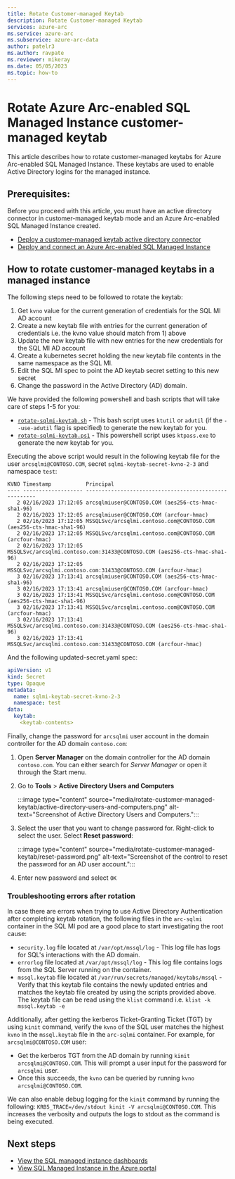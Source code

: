 ```yaml
---
title: Rotate Customer-managed Keytab
description: Rotate Customer-managed Keytab
services: azure-arc
ms.service: azure-arc
ms.subservice: azure-arc-data
author: patelr3
ms.author: ravpate
ms.reviewer: mikeray
ms.date: 05/05/2023
ms.topic: how-to
---
```

# Rotate Azure Arc-enabled SQL Managed Instance customer-managed keytab

This article describes how to rotate customer-managed keytabs for Azure Arc-enabled SQL Managed Instance. These keytabs are used to enable Active Directory logins for the managed instance.

## Prerequisites: 

Before you proceed with this article, you must have an active directory connector in customer-managed keytab mode and an Azure Arc-enabled SQL Managed Instance created.

- [Deploy a customer-managed keytab active directory connector](./deploy-customer-managed-keytab-active-directory-connector.md)
- [Deploy and connect an Azure Arc-enabled SQL Managed Instance](./deploy-active-directory-sql-managed-instance.md)

## How to rotate customer-managed keytabs in a managed instance

The following steps need to be followed to rotate the keytab:

1. Get `kvno` value for the current generation of credentials for the SQL MI AD account
1. Create a new keytab file with entries for the current generation of credentials i.e. the kvno value should match from 1) above
1. Update the new keytab file with new entries for the new credentials for the SQL MI AD account
1. Create a kubernetes secret holding the new keytab file contents in the same namespace as the SQL MI.
1. Edit the SQL MI spec to point the AD keytab secret setting to this new secret
1. Change the password in the Active Directory (AD) domain.

We have provided the following powershell and bash scripts that will take care of steps 1-5 for you:
- [`rotate-sqlmi-keytab.sh`](https://github.com/microsoft/azure_arc/blob/main/arc_data_services/deploy/scripts/rotate-sql-keytab.sh) - This bash script uses `ktutil` or `adutil` (if the `--use-adutil` flag is specified) to generate the new keytab for you.
- [`rotate-sqlmi-keytab.ps1`](https://github.com/microsoft/azure_arc/blob/main/arc_data_services/deploy/scripts/rotate-sql-keytab.ps1) - This powershell script uses `ktpass.exe` to generate the new keytab for you.

Executing the above script would result in the following keytab file for the user `arcsqlmi@CONTOSO.COM`, secret `sqlmi-keytab-secret-kvno-2-3` and namespace `test`:

```text
KVNO Timestamp           Principal
---- ------------------- ------------------------------------------------------
   2 02/16/2023 17:12:05 arcsqlmiuser@CONTOSO.COM (aes256-cts-hmac-sha1-96) 
   2 02/16/2023 17:12:05 arcsqlmiuser@CONTOSO.COM (arcfour-hmac) 
   2 02/16/2023 17:12:05 MSSQLSvc/arcsqlmi.contoso.com@CONTOSO.COM (aes256-cts-hmac-sha1-96) 
   2 02/16/2023 17:12:05 MSSQLSvc/arcsqlmi.contoso.com@CONTOSO.COM (arcfour-hmac) 
   2 02/16/2023 17:12:05 MSSQLSvc/arcsqlmi.contoso.com:31433@CONTOSO.COM (aes256-cts-hmac-sha1-96) 
   2 02/16/2023 17:12:05 MSSQLSvc/arcsqlmi.contoso.com:31433@CONTOSO.COM (arcfour-hmac) 
   3 02/16/2023 17:13:41 arcsqlmiuser@CONTOSO.COM (aes256-cts-hmac-sha1-96) 
   3 02/16/2023 17:13:41 arcsqlmiuser@CONTOSO.COM (arcfour-hmac) 
   3 02/16/2023 17:13:41 MSSQLSvc/arcsqlmi.contoso.com@CONTOSO.COM (aes256-cts-hmac-sha1-96) 
   3 02/16/2023 17:13:41 MSSQLSvc/arcsqlmi.contoso.com@CONTOSO.COM (arcfour-hmac) 
   3 02/16/2023 17:13:41 MSSQLSvc/arcsqlmi.contoso.com:31433@CONTOSO.COM (aes256-cts-hmac-sha1-96) 
   3 02/16/2023 17:13:41 MSSQLSvc/arcsqlmi.contoso.com:31433@CONTOSO.COM (arcfour-hmac)
```

And the following updated-secret.yaml spec:
```yaml
apiVersion: v1
kind: Secret
type: Opaque
metadata:
  name: sqlmi-keytab-secret-kvno-2-3
  namespace: test
data:
  keytab:
    <keytab-contents>
```

Finally, change the password for `arcsqlmi` user account in the domain controller for the AD domain `contoso.com`:

1. Open **Server Manager** on the domain controller for the AD domain `contoso.com`. You can either search for *Server Manager* or open it through the Start menu.
1. Go to **Tools** > **Active Directory Users and Computers**

   :::image type="content" source="media/rotate-customer-managed-keytab/active-directory-users-and-computers.png" alt-text="Screenshot of Active Directory Users and Computers.":::

1. Select the user that you want to change password for. Right-click to select the user. Select **Reset password**:

   :::image type="content" source="media/rotate-customer-managed-keytab/reset-password.png" alt-text="Screenshot of the control to reset the password for an AD user account.":::

1. Enter new password and select `OK`

### Troubleshooting errors after rotation

In case there are errors when trying to use Active Directory Authentication after completing keytab rotation, the following files in the `arc-sqlmi` container in the SQL MI pod are a good place to start investigating the root cause:
- `security.log` file located at `/var/opt/mssql/log` - This log file has logs for SQL's interactions with the AD domain.
- `errorlog` file located at `/var/opt/mssql/log` - This log file contains logs from the SQL Server running on the container.
- `mssql.keytab` file located at `/var/run/secrets/managed/keytabs/mssql` - Verify that this keytab file contains the newly updated entries and matches the keytab file created by using the scripts provided above. The keytab file can be read using the `klist` command i.e. `klist -k mssql.keytab -e`

Additionally, after getting the kerberos Ticket-Granting Ticket (TGT) by using `kinit` command, verify the `kvno` of the SQL user matches the highest `kvno` in the `mssql.keytab` file in the `arc-sqlmi` container. For example, for `arcsqlmi@CONTOSO.COM` user:

- Get the kerberos TGT from the AD domain by running `kinit arcsqlmi@CONTOSO.COM`. This will prompt a user input for the password for `arcsqlmi` user.
- Once this succeeds, the `kvno` can be queried by running `kvno arcsqlmi@CONTOSO.COM`.

We can also enable debug logging for the `kinit` command by running the following: `KRB5_TRACE=/dev/stdout kinit -V arcsqlmi@CONTOSO.COM`. This increases the verbosity and outputs the logs to stdout as the command is being executed.

## Next steps

- [View the SQL managed instance dashboards](azure-data-studio-dashboards.md#view-the-sql-managed-instance-dashboards)
- [View SQL Managed Instance in the Azure portal](view-arc-data-services-inventory-in-azure-portal.md)
